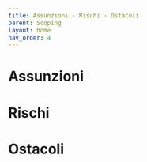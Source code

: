 ```yaml
---
title: Assunzioni - Rischi - Ostacoli
parent: Scoping
layout: home
nav_order: 4
---
```

# Assunzioni

# Rischi

# Ostacoli
